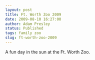```yaml
---
layout: post
title: Ft. Worth Zoo 2009
date: 2009-08-10 16:27:00
author: Adam Presley
status: Published
tags: family zoo
slug: ft-worth-zoo-2009
---
```


A fun day in the sun at the Ft. Worth Zoo.  
